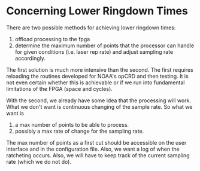 # Concerning Lower Ringdown Times

There are two possible methods for achieving lower ringdown times:

1. offload processing to the fpga
2. determine the maximum number of points that the processor can handle for given conditions (i.e. laser rep rate) and adjust sampling rate accordingly.

The first solution is much more intensive than the second.  The first requires reloading the routines developed for NOAA's opCRD and then testing.  It is not even certain whether this is achievable or if we run into fundamental limitations of the FPGA (space and cycles).

With the second, we already have some idea that the processing will work.  What we don't want is continuous changing of the sample rate.  So what we want is 

1. a max number of points to be able to process.
2. possibly a max rate of change for the sampling rate.

The max number of points as a first cut should be accessible on the user interface and in the configuration file.  Also, we want a log of when the ratcheting occurs.  Also, we will have to keep track of the current sampling rate (which we do not do).
